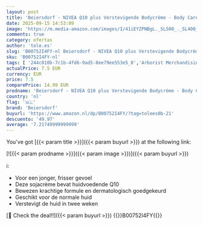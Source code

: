```yaml
---
layout: post
title: 'Beiersdorf - NIVEA Q10 plus Verstevigende Bodycrème - Body Care - Anti-Cellulite - Crème Bevat soja - Verminderd Cellulitis - Lichaamsverzorging - 300 ml'
date: 2025-09-15 14:53:09
image: 'https://m.media-amazon.com/images/I/41iEYZPNBgL._SL500_._SL400_.jpg'
comments: true
category: ofertas
author: 'tole.es'
slug: 'B00752I4FY-nl Beiersdorf - NIVEA Q10 plus Verstevigende Bodycrème - Body...'
sku: 'B00752I4FY-nl'
tags: [ '244c010b-7c1b-4fd6-9ad5-8ee79ee553e5_0','Arborist Merchandising Root','Beauty','Beauty & persoonlijke verzorging','Bodylotions','Huidverzorging','Lichaamverzorgingsproducten','Mannelijke verzorging','Self Service','Special Features Stores','Vochtinbrengende middelen voor lichaam','beiersdorf','🇳🇱', ]
actualPrice: 7.5 EUR
currency: EUR
price: 7.5
comparePrice: 14.99 EUR
prodname: 'Beiersdorf - NIVEA Q10 plus Verstevigende Bodycrème - Body Care - Anti-Cellulite - Crème Bevat soja - Verminderd Cellulitis - Lichaamsverzorging - 300 ml'
country: 'nl'
flag: '🇳🇱'
brand: 'Beiersdorf'
buyurl: 'https://www.amazon.nl/dp/B00752I4FY/?tag=tolees0b-21'
descuento: '49.97'
average: '7.21749999999999'
---
```


You've got [{{< param title >}}]({{< param buyurl >}}) at the following link:

[![{{< param prodname >}}]({{< param image >}})]({{< param buyurl >}})

ℹ️:

- Voor een jonger, frisser gevoel
- Deze sojacrème bevat huidvoedende Q10
- Bewezen krachtige formule en dermatologisch goedgekeurd
- Geschikt voor de normale huid
- Verstevigt de huid in twee weken

[🛒 Check the deal!!]({{< param buyurl >}})
{{<world>}}B00752I4FY{{</world>}}
